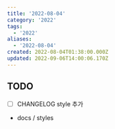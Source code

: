 ```yaml
---
title: '2022-08-04'
category: '2022'
tags:
  - '2022'
aliases:
  - '2022-08-04'
created: 2022-08-04T01:38:00.000Z
updated: 2022-09-06T14:00:06.170Z
---
```


## TODO

- [ ] CHANGELOG style 추가
- docs / styles
